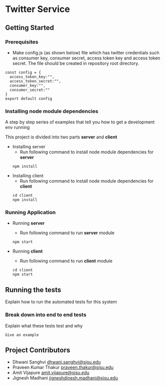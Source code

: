 # Twitter Service

## Getting Started

### Prerequisites

- Make config.js (as shown below) file which has twitter credentials such as consumer key, consumer secret, access token key and access token secret. The file should be created in repository root directory.

```
const config = {
  access_token_key:"",
  access_token_secret:"",
  consumer_key:"",
  consumer_secret:""
}
export default config

```


### Installing node module dependencies

A step by step series of examples that tell you how to get a development env running

This project is divided into  two parts **server** and **client**

- Installing server
  - Run following command to install node module dependencies for **server**
  ```
  npm install
  ```
- Installing client
  - Run following command to install node module dependencies for **client**
  ```
  cd client
  npm install
  ```

### Running Application

- Running **server**
  - Run following command to run **server** module
  ```
  npm start
  ```

- Running **client**
  - Run following command to run **client** module
  ```
  cd client
  npm start
  ```

## Running the tests

Explain how to run the automated tests for this system

### Break down into end to end tests

Explain what these tests test and why

```
Give an example
```

## Project Contributors
- Dhwani Sanghvi <dhwani.sanghvi@sjsu.edu>
- Praveen Kumar Thakur <praveen.thakur@sjsu.edu>
- Amit Vijapure <amit.vijapure@sjsu.edu>
- Jignesh Madhani <jigneshdinesh.madhani@sjsu.edu>

